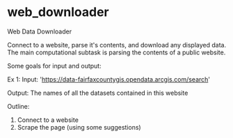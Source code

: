 # web_downloader
Web Data Downloader

Connect to a website, parse it's contents, and download any displayed data.
The main computational subtask is parsing the contents of a public website.

Some goals for input and output:

Ex 1:
Input: 'https://data-fairfaxcountygis.opendata.arcgis.com/search'

Output: The names of all the datasets contained in this website


Outline:
1. Connect to a website
2. Scrape the page (using some suggestions)
